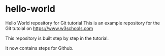 # hello-world
Hello World repository for Git tutorial
This is an example repository for the Git tutoial on https://www.w3schools.com

This repository is built step by step in the tutorial.

It now contains steps for Github.
